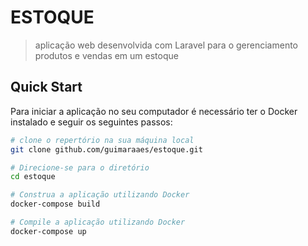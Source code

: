 # ESTOQUE

> aplicação web desenvolvida com Laravel para o gerenciamento produtos e vendas em um estoque

## Quick Start

Para iniciar a aplicação no seu computador é necessário ter o Docker instalado e seguir os seguintes passos:

```bash
# clone o repertório na sua máquina local
git clone github.com/guimaraaes/estoque.git

# Direcione-se para o diretório
cd estoque

# Construa a aplicação utilizando Docker 
docker-compose build

# Compile a aplicação utilizando Docker 
docker-compose up
```
